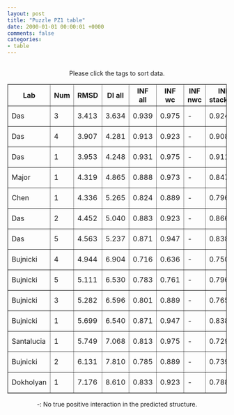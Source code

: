 ```yaml
---
layout: post
title: "Puzzle PZ1 table"
date: 2000-01-01 00:00:01 +0000
comments: false
categories: 
- table
---
```


<script src="{{ root_url }}/javascripts/sorttable.js"></script>
<script>
    window.onload = function() {
        (document.getElementsByTagName( 'th' )[1]).click();
    };
</script>
<br/>
<div align="center">
Please click the tags to sort data.<br/>
<table class="sortable" border=1>
  <tr>
    <th>Lab</th>
    <th>Num</th>
    <th>RMSD</th>
    <th>DI all</th>
    <th>INF all</th>
    <th>INF wc</th>
    <th>INF nwc</th>
    <th>INF stacking</th>
    <th>Clash Score</th>
    <th>P-value</th>
    <th>mcq</th>
    <th>TM-score</th>
    <th>best sol.</th>
    <th>Detail</th>
  </tr>
  <tr><td>Das</td><td>3</td><td>3.413</td><td>3.634</td><td>0.939</td><td>0.975</td><td>-</td><td>0.924</td><td>0.000</td><td>2.22e-16</td><td>13.07</td><td>0.2570</td><td>1</td><td><a href='/show/index.html?id=PZ1_Das_3'>-></a></td></tr>
<tr><td>Das</td><td>4</td><td>3.907</td><td>4.281</td><td>0.913</td><td>0.923</td><td>-</td><td>0.908</td><td>0.000</td><td>1.94e-15</td><td>13.14</td><td>0.2140</td><td>1</td><td><a href='/show/index.html?id=PZ1_Das_4'>-></a></td></tr>
<tr><td>Das</td><td>1</td><td>3.953</td><td>4.248</td><td>0.931</td><td>0.975</td><td>-</td><td>0.911</td><td>0.000</td><td>2.33e-15</td><td>12.34</td><td>0.2870</td><td>1</td><td><a href='/show/index.html?id=PZ1_Das_1'>-></a></td></tr>
<tr><td>Major</td><td>1</td><td>4.319</td><td>4.865</td><td>0.888</td><td>0.973</td><td>-</td><td>0.847</td><td>51.560</td><td>1.17e-14</td><td>32.64</td><td>0.1920</td><td>1</td><td><a href='/show/index.html?id=PZ1_Major_1'>-></a></td></tr>
<tr><td>Chen</td><td>1</td><td>4.336</td><td>5.265</td><td>0.824</td><td>0.889</td><td>-</td><td>0.796</td><td>0.000</td><td>1.25e-14</td><td>15.48</td><td>0.2640</td><td>1</td><td><a href='/show/index.html?id=PZ1_Chen_1'>-></a></td></tr>
<tr><td>Das</td><td>2</td><td>4.452</td><td>5.040</td><td>0.883</td><td>0.923</td><td>-</td><td>0.866</td><td>1.360</td><td>2.06e-14</td><td>12.86</td><td>0.2430</td><td>1</td><td><a href='/show/index.html?id=PZ1_Das_2'>-></a></td></tr>
<tr><td>Das</td><td>5</td><td>4.563</td><td>5.237</td><td>0.871</td><td>0.947</td><td>-</td><td>0.838</td><td>0.000</td><td>3.31e-14</td><td>14.63</td><td>0.2800</td><td>1</td><td><a href='/show/index.html?id=PZ1_Das_5'>-></a></td></tr>
<tr><td>Bujnicki</td><td>4</td><td>4.944</td><td>6.904</td><td>0.716</td><td>0.636</td><td>-</td><td>0.750</td><td>69.780</td><td>1.62e-13</td><td>13.46</td><td>0.2240</td><td>1</td><td><a href='/show/index.html?id=PZ1_Bujnicki_4'>-></a></td></tr>
<tr><td>Bujnicki</td><td>5</td><td>5.111</td><td>6.530</td><td>0.783</td><td>0.761</td><td>-</td><td>0.796</td><td>67.070</td><td>3.22e-13</td><td>11.19</td><td>0.2230</td><td>1</td><td><a href='/show/index.html?id=PZ1_Bujnicki_5'>-></a></td></tr>
<tr><td>Bujnicki</td><td>3</td><td>5.282</td><td>6.596</td><td>0.801</td><td>0.889</td><td>-</td><td>0.765</td><td>47.300</td><td>6.43e-13</td><td>11.69</td><td>0.2170</td><td>1</td><td><a href='/show/index.html?id=PZ1_Bujnicki_3'>-></a></td></tr>
<tr><td>Bujnicki</td><td>1</td><td>5.699</td><td>6.540</td><td>0.871</td><td>0.947</td><td>-</td><td>0.838</td><td>0.000</td><td>3.34e-12</td><td>13.73</td><td>0.2590</td><td>1</td><td><a href='/show/index.html?id=PZ1_Bujnicki_1'>-></a></td></tr>
<tr><td>Santalucia</td><td>1</td><td>5.749</td><td>7.068</td><td>0.813</td><td>0.975</td><td>-</td><td>0.729</td><td>25.000</td><td>4.06e-12</td><td>0.00</td><td>0.0000</td><td>1</td><td><a href='/show/index.html?id=PZ1_Santalucia_1'>-></a></td></tr>
<tr><td>Bujnicki</td><td>2</td><td>6.131</td><td>7.810</td><td>0.785</td><td>0.889</td><td>-</td><td>0.739</td><td>60.090</td><td>1.74e-11</td><td>14.35</td><td>0.2410</td><td>1</td><td><a href='/show/index.html?id=PZ1_Bujnicki_2'>-></a></td></tr>
<tr><td>Dokholyan</td><td>1</td><td>7.176</td><td>8.610</td><td>0.833</td><td>0.923</td><td>-</td><td>0.788</td><td>24.980</td><td>7.53e-10</td><td>16.67</td><td>0.1710</td><td>1</td><td><a href='/show/index.html?id=PZ1_Dokholyan_1'>-></a></td></tr>

</table>
-: No true positive interaction in the predicted structure.
</div>
